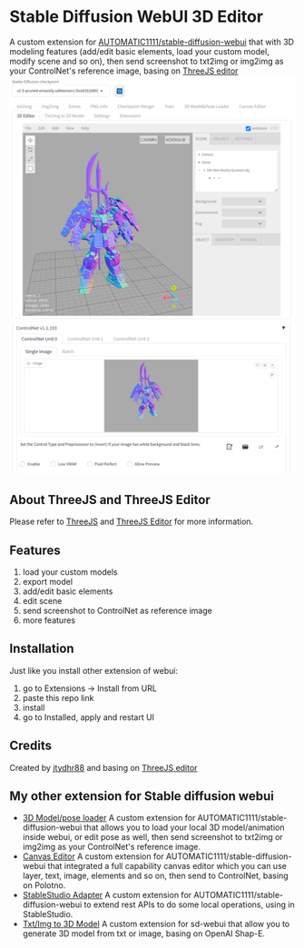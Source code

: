 # Stable Diffusion WebUI 3D Editor
A custom extension for [AUTOMATIC1111/stable-diffusion-webui](https://github.com/AUTOMATIC1111/stable-diffusion-webui) that with 3D modeling features (add/edit basic elements, load your custom model, modify scene and so on), then send screenshot to txt2img or img2img as your ControlNet's reference image, basing on [ThreeJS editor](https://github.com/mrdoob/three.js/tree/master/editor)  
![1.png](doc/images/1.png)
![controlnet.png](doc/images/controlnet.png)

## About ThreeJS and ThreeJS Editor
Please refer to [ThreeJS](https://threejs.org/) and [ThreeJS Editor](https://threejs.org/editor/) for more information. 

## Features
1. load your custom models
2. export model
3. add/edit basic elements
4. edit scene
5. send screenshot to ControlNet as reference image
6. more features

## Installation
Just like you install other extension of webui:
1. go to Extensions -> Install from URL
2. paste this repo link
3. install
4. go to Installed, apply and restart UI

## Credits
Created by [jtydhr88](https://github.com/jtydhr88) and basing on [ThreeJS editor](https://github.com/mrdoob/three.js/tree/master/editor)

## My other extension for Stable diffusion webui
- [3D Model/pose loader](https://github.com/jtydhr88/sd-3dmodel-loader) A custom extension for AUTOMATIC1111/stable-diffusion-webui that allows you to load your local 3D model/animation inside webui, or edit pose as well, then send screenshot to txt2img or img2img as your ControlNet's reference image.
- [Canvas Editor](https://github.com/jtydhr88/sd-canvas-editor) A custom extension for AUTOMATIC1111/stable-diffusion-webui that integrated a full capability canvas editor which you can use layer, text, image, elements and so on, then send to ControlNet, basing on Polotno.
- [StableStudio Adapter](https://github.com/jtydhr88/sd-webui-StableStudio) A custom extension for AUTOMATIC1111/stable-diffusion-webui to extend rest APIs to do some local operations, using in StableStudio.
- [Txt/Img to 3D Model](https://github.com/jtydhr88/sd-webui-txt-img-to-3d-model) A custom extension for sd-webui that allow you to generate 3D model from txt or image, basing on OpenAI Shap-E.